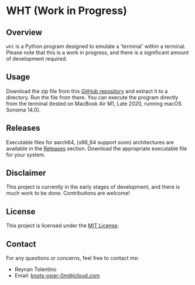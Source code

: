 # WHT (Work in Progress)

## Overview

`wht` is a Python program designed to emulate a 'terminal' within a terminal. 
Please note that this is a work in progress, and there is a significant amount of development required.

## Usage

Download the zip file from this [GitHub repository](https://github.com/reynantlntno/wht) and extract it to a directory. 
Run the file from there. You can execute the program directly from the terminal (tested on MacBook Air M1, Late 2020, running macOS Sonoma 14.0).

## Releases

Executable files for aarch64, (x86_64 support soon) architectures are available in the [Releases](https://github.com/reynantlntno/wht/releases) section. Download the appropriate executable file for your system.

## Disclaimer

This project is currently in the early stages of development, and there is much work to be done. Contributions are welcome!

## License

This project is licensed under the [MIT License](LICENSE).

## Contact

For any questions or concerns, feel free to contact me:

- Reynan Tolentino
- Email: knots-osier-0m@icloud.com
